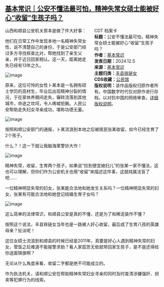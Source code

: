 <!--1733465589000-->
[基本常识｜公安不懂法最可怕，精神失常女硕士能被好心“收留”生孩子吗？](https://chinadigitaltimes.net/chinese/713715.html)
------

<div style="width:42%;float:right;padding-left:20px;"><div class="su-spoiler su-spoiler-style-fancy su-spoiler-icon-chevron-circle su-spoiler-closed" data-scroll-offset="0" data-anchor-in-url="no"><div class="su-spoiler-title" tabindex="0" role="button"><span class="su-spoiler-icon"></span>CDT 档案卡</div><div class="su-spoiler-content su-u-clearfix su-u-trim"><strong>标题：</strong>公安不懂法最可怕，精神失常女硕士能被好心“收留”生孩子吗？<br><strong>作者：</strong><a href="https://chinadigitaltimes.net/space/基本常识" target="_blank">基本常识</a><br><strong>发表日期：</strong>2024.12.5<br><strong>来源：</strong><a href="https://archive.ph/bFAnt" target="_blank">基本常识</a><br><strong>主题归类：</strong><a href="https://chinadigitaltimes.net/space/丰县铁链女" target="_blank">丰县铁链女</a><br><strong>CDS收藏：</strong><a href="https://chinadigitaltimes.net/space/%E5%85%AC%E6%B0%91%E9%A6%86" target="_blank" rel="noopener">公民馆</a><br><strong>版权说明：</strong>该作品版权归原作者所有。中国数字时代仅对原作进行存档，以对抗中国的网络审查。<a href="https://chinadigitaltimes.net/chinese/copyright">详细版权说明</a>。</div></div></div><p>山西和顺县公安机关原本是做了件大好事：</p><p>他们在日常工作中发现本地一名精神失常女性，说不清楚自己的身份，于是公安部门经过多方寻找核查比对，帮她找到了亲生父亲，并于近日回家相认。这一天，距离她走失已经有13年之久。</p><p><img decoding="async" src="https://chinadigitaltimes.net/chinese/files/2024/12/post-713715-675295f6010ac." alt="image"></p><p>原来，这位可怜的女性卜某本是一名拥有硕士学历的高材生，毕业后出现精神分裂的情况，于在家休养期间走失，辗转流落到其他城市，命途之坎坷，令人唏嘘扼腕。人民公安帮助走失妇女寻亲成功，堪称功德无量。</p><p><img decoding="async" src="https://chinadigitaltimes.net/chinese/files/2024/12/post-713715-675295f6090c6." alt="image"></p><p>按照和顺公安部门的通报，卜某流浪到本地之后被居民张某收留，如今已经生育了2个孩子。</p><p>什么？！这一下就让我脑海里警铃大作！</p><p><img decoding="async" src="https://chinadigitaltimes.net/chinese/files/2024/12/post-713715-675295f612908." alt="image"></p><p>精神失常，收留，生育两个孩子，如果说“捡到便宜媳妇儿”的张某一家不懂法，这也可以理解，但你们作为公安机关也用“收留”来描述这件事，这就纯属法盲了吧……</p><p>一位精神明显失常的妇女，张某能合法地和她发生关系吗？一位精神明显失常的妇女，张某有可能合法地和她登记结婚生育子女吗？</p><p><img decoding="async" src="https://chinadigitaltimes.net/chinese/files/2024/12/post-713715-675295f61be96." alt="image"></p><p>这么简单的法律常识，和顺县公安是真的不懂，还是为了和稀泥装作不懂？</p><p>按照这个说法，丰县铁链女当年也是一路被人好心收留，最后成了生育八孩的英雄母亲？扯淡呢！</p><p>这位女硕士流浪到和顺县的时候已经是2011年，真要是好心人遇到精神失常的妇女，管饭之后难道不能报警求助？看人家孤苦无依就带回家生孩子，是不是还得给你送面锦旗啊？</p><p>无论从什么角度来看，收留二字都是绝不可能成立的。</p><p>作为执法机关，请和顺公安在帮助精神失常妇女寻亲的同时及时查清涉嫌强奸、拐卖等犯罪行为的线索。</p><div class="addtoany_share_save_container addtoany_content addtoany_content_bottom"><div class="a2a_kit a2a_kit_size_32 addtoany_list" data-a2a-url="https://chinadigitaltimes.net/chinese/713715.html" data-a2a-title="基本常识｜公安不懂法最可怕，精神失常女硕士能被好心“收留”生孩子吗？"><a class="a2a_button_facebook" href="https://www.addtoany.com/add_to/facebook?linkurl=https%3A%2F%2Fchinadigitaltimes.net%2Fchinese%2F713715.html&amp;linkname=%E5%9F%BA%E6%9C%AC%E5%B8%B8%E8%AF%86%EF%BD%9C%E5%85%AC%E5%AE%89%E4%B8%8D%E6%87%82%E6%B3%95%E6%9C%80%E5%8F%AF%E6%80%95%EF%BC%8C%E7%B2%BE%E7%A5%9E%E5%A4%B1%E5%B8%B8%E5%A5%B3%E7%A1%95%E5%A3%AB%E8%83%BD%E8%A2%AB%E5%A5%BD%E5%BF%83%E2%80%9C%E6%94%B6%E7%95%99%E2%80%9D%E7%94%9F%E5%AD%A9%E5%AD%90%E5%90%97%EF%BC%9F" title="Facebook" rel="nofollow noopener" target="_blank"></a><a class="a2a_button_twitter" href="https://www.addtoany.com/add_to/twitter?linkurl=https%3A%2F%2Fchinadigitaltimes.net%2Fchinese%2F713715.html&amp;linkname=%E5%9F%BA%E6%9C%AC%E5%B8%B8%E8%AF%86%EF%BD%9C%E5%85%AC%E5%AE%89%E4%B8%8D%E6%87%82%E6%B3%95%E6%9C%80%E5%8F%AF%E6%80%95%EF%BC%8C%E7%B2%BE%E7%A5%9E%E5%A4%B1%E5%B8%B8%E5%A5%B3%E7%A1%95%E5%A3%AB%E8%83%BD%E8%A2%AB%E5%A5%BD%E5%BF%83%E2%80%9C%E6%94%B6%E7%95%99%E2%80%9D%E7%94%9F%E5%AD%A9%E5%AD%90%E5%90%97%EF%BC%9F" title="Twitter" rel="nofollow noopener" target="_blank"></a><a class="a2a_button_telegram" href="https://www.addtoany.com/add_to/telegram?linkurl=https%3A%2F%2Fchinadigitaltimes.net%2Fchinese%2F713715.html&amp;linkname=%E5%9F%BA%E6%9C%AC%E5%B8%B8%E8%AF%86%EF%BD%9C%E5%85%AC%E5%AE%89%E4%B8%8D%E6%87%82%E6%B3%95%E6%9C%80%E5%8F%AF%E6%80%95%EF%BC%8C%E7%B2%BE%E7%A5%9E%E5%A4%B1%E5%B8%B8%E5%A5%B3%E7%A1%95%E5%A3%AB%E8%83%BD%E8%A2%AB%E5%A5%BD%E5%BF%83%E2%80%9C%E6%94%B6%E7%95%99%E2%80%9D%E7%94%9F%E5%AD%A9%E5%AD%90%E5%90%97%EF%BC%9F" title="Telegram" rel="nofollow noopener" target="_blank"></a><a class="a2a_button_reddit" href="https://www.addtoany.com/add_to/reddit?linkurl=https%3A%2F%2Fchinadigitaltimes.net%2Fchinese%2F713715.html&amp;linkname=%E5%9F%BA%E6%9C%AC%E5%B8%B8%E8%AF%86%EF%BD%9C%E5%85%AC%E5%AE%89%E4%B8%8D%E6%87%82%E6%B3%95%E6%9C%80%E5%8F%AF%E6%80%95%EF%BC%8C%E7%B2%BE%E7%A5%9E%E5%A4%B1%E5%B8%B8%E5%A5%B3%E7%A1%95%E5%A3%AB%E8%83%BD%E8%A2%AB%E5%A5%BD%E5%BF%83%E2%80%9C%E6%94%B6%E7%95%99%E2%80%9D%E7%94%9F%E5%AD%A9%E5%AD%90%E5%90%97%EF%BC%9F" title="Reddit" rel="nofollow noopener" target="_blank"></a><a class="a2a_button_whatsapp" href="https://www.addtoany.com/add_to/whatsapp?linkurl=https%3A%2F%2Fchinadigitaltimes.net%2Fchinese%2F713715.html&amp;linkname=%E5%9F%BA%E6%9C%AC%E5%B8%B8%E8%AF%86%EF%BD%9C%E5%85%AC%E5%AE%89%E4%B8%8D%E6%87%82%E6%B3%95%E6%9C%80%E5%8F%AF%E6%80%95%EF%BC%8C%E7%B2%BE%E7%A5%9E%E5%A4%B1%E5%B8%B8%E5%A5%B3%E7%A1%95%E5%A3%AB%E8%83%BD%E8%A2%AB%E5%A5%BD%E5%BF%83%E2%80%9C%E6%94%B6%E7%95%99%E2%80%9D%E7%94%9F%E5%AD%A9%E5%AD%90%E5%90%97%EF%BC%9F" title="WhatsApp" rel="nofollow noopener" target="_blank"></a><a class="a2a_button_email" href="https://www.addtoany.com/add_to/email?linkurl=https%3A%2F%2Fchinadigitaltimes.net%2Fchinese%2F713715.html&amp;linkname=%E5%9F%BA%E6%9C%AC%E5%B8%B8%E8%AF%86%EF%BD%9C%E5%85%AC%E5%AE%89%E4%B8%8D%E6%87%82%E6%B3%95%E6%9C%80%E5%8F%AF%E6%80%95%EF%BC%8C%E7%B2%BE%E7%A5%9E%E5%A4%B1%E5%B8%B8%E5%A5%B3%E7%A1%95%E5%A3%AB%E8%83%BD%E8%A2%AB%E5%A5%BD%E5%BF%83%E2%80%9C%E6%94%B6%E7%95%99%E2%80%9D%E7%94%9F%E5%AD%A9%E5%AD%90%E5%90%97%EF%BC%9F" title="Email" rel="nofollow noopener" target="_blank"></a><a class="a2a_button_copy_link" href="https://www.addtoany.com/add_to/copy_link?linkurl=https%3A%2F%2Fchinadigitaltimes.net%2Fchinese%2F713715.html&amp;linkname=%E5%9F%BA%E6%9C%AC%E5%B8%B8%E8%AF%86%EF%BD%9C%E5%85%AC%E5%AE%89%E4%B8%8D%E6%87%82%E6%B3%95%E6%9C%80%E5%8F%AF%E6%80%95%EF%BC%8C%E7%B2%BE%E7%A5%9E%E5%A4%B1%E5%B8%B8%E5%A5%B3%E7%A1%95%E5%A3%AB%E8%83%BD%E8%A2%AB%E5%A5%BD%E5%BF%83%E2%80%9C%E6%94%B6%E7%95%99%E2%80%9D%E7%94%9F%E5%AD%A9%E5%AD%90%E5%90%97%EF%BC%9F" title="Copy Link" rel="nofollow noopener" target="_blank"></a><a class="a2a_dd addtoany_share_save addtoany_share" href="https://www.addtoany.com/share"></a></div></div>
